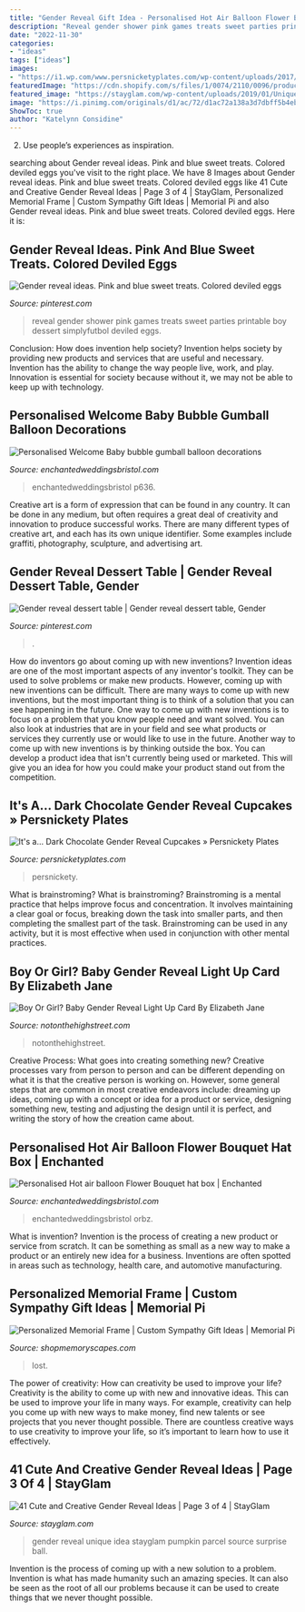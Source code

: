 ```yaml
---
title: "Gender Reveal Gift Idea - Personalised Hot Air Balloon Flower Bouquet Hat Box"
description: "Reveal gender shower pink games treats sweet parties printable boy dessert simplyfutbol deviled eggs"
date: "2022-11-30"
categories:
- "ideas"
tags: ["ideas"]
images:
- "https://i1.wp.com/www.persnicketyplates.com/wp-content/uploads/2017/01/gender-reveal-cupcakes-PINTEREST.jpg?ssl=1"
featuredImage: "https://cdn.shopify.com/s/files/1/0074/2110/0096/products/il_fullxfull.1400565349_zcxy_1024x1024@2x.jpg?v=1613031968"
featured_image: "https://stayglam.com/wp-content/uploads/2019/01/Unique-Parcel-Idea.jpg"
image: "https://i.pinimg.com/originals/d1/ac/72/d1ac72a138a3d7dbff5b4eb1c913aa95.jpg"
ShowToc: true
author: "Katelynn Considine"
---
```



2. Use people’s experiences as inspiration.

	

		
searching about Gender reveal ideas. Pink and blue sweet treats. Colored deviled eggs you've visit to the right place. We have 8 Images about Gender reveal ideas. Pink and blue sweet treats. Colored deviled eggs like 41 Cute and Creative Gender Reveal Ideas | Page 3 of 4 | StayGlam, Personalized Memorial Frame | Custom Sympathy Gift Ideas | Memorial Pi and also Gender reveal ideas. Pink and blue sweet treats. Colored deviled eggs. Here it is:
		
    
## Gender Reveal Ideas. Pink And Blue Sweet Treats. Colored Deviled Eggs

<img loading=lazy src="https://i.pinimg.com/736x/bf/c7/85/bfc7853ceedea131d501c42670f43d60.jpg" onerror="this.onerror=null;this.src='https://tse2.mm.bing.net/th?id=OIP.1dle8G19pXG3nLOROfsaGgHaKz&amp;pid=15.1';" alt="Gender reveal ideas. Pink and blue sweet treats. Colored deviled eggs">

_Source: pinterest.com_

>reveal gender shower pink games treats sweet parties printable boy dessert simplyfutbol deviled eggs. 

	

Conclusion: How does invention help society?
Invention helps society by providing new products and services that are useful and necessary. Invention has the ability to change the way people live, work, and play. Innovation is essential for society because without it, we may not be able to keep up with technology.

    
## Personalised Welcome Baby Bubble Gumball Balloon Decorations

<img loading=lazy src="http://www.enchantedweddingsbristol.com/uploads/4/6/9/8/46980855/s542440728562510073_p636_i4_w640.jpeg" onerror="this.onerror=null;this.src='https://tse3.mm.bing.net/th?id=OIP.-7mVDDgN-4m9891v50qDbwHaOf&amp;pid=15.1';" alt="Personalised Welcome Baby bubble gumball balloon decorations">

_Source: enchantedweddingsbristol.com_

>enchantedweddingsbristol p636. 

	

Creative art is a form of expression that can be found in any country. It can be done in any medium, but often requires a great deal of creativity and innovation to produce successful works. There are many different types of creative art, and each has its own unique identifier. Some examples include graffiti, photography, sculpture, and advertising art.

    
## Gender Reveal Dessert Table | Gender Reveal Dessert Table, Gender

<img loading=lazy src="https://i.pinimg.com/originals/d1/ac/72/d1ac72a138a3d7dbff5b4eb1c913aa95.jpg" onerror="this.onerror=null;this.src='https://tse2.mm.bing.net/th?id=OIP.5DpnN9vXaM-OoKaFdR5BKQHaJ4&amp;pid=15.1';" alt="Gender reveal dessert table | Gender reveal dessert table, Gender">

_Source: pinterest.com_

>. 

	

How do inventors go about coming up with new inventions?
Invention ideas are one of the most important aspects of any inventor's toolkit. They can be used to solve problems or make new products. However, coming up with new inventions can be difficult. There are many ways to come up with new inventions, but the most important thing is to think of a solution that you can see happening in the future.
One way to come up with new inventions is to focus on a problem that you know people need and want solved. You can also look at industries that are in your field and see what products or services they currently use or would like to use in the future. Another way to come up with new inventions is by thinking outside the box. You can develop a product idea that isn't currently being used or marketed. This will give you an idea for how you could make your product stand out from the competition.

    
## It&#039;s A... Dark Chocolate Gender Reveal Cupcakes » Persnickety Plates

<img loading=lazy src="https://i1.wp.com/www.persnicketyplates.com/wp-content/uploads/2017/01/gender-reveal-cupcakes-PINTEREST.jpg?ssl=1" onerror="this.onerror=null;this.src='https://tse3.mm.bing.net/th?id=OIP.U6VMoCISTQ1pRlc5FLPfTQHaPB&amp;pid=15.1';" alt="It&#039;s a... Dark Chocolate Gender Reveal Cupcakes » Persnickety Plates">

_Source: persnicketyplates.com_

>persnickety. 

	

What is brainstroming?
What is brainstroming? Brainstroming is a mental practice that helps improve focus and concentration. It involves maintaining a clear goal or focus, breaking down the task into smaller parts, and then completing the smallest part of the task. Brainstroming can be used in any activity, but it is most effective when used in conjunction with other mental practices.

    
## Boy Or Girl? Baby Gender Reveal Light Up Card By Elizabeth Jane

<img loading=lazy src="https://cdn.notonthehighstreet.com/system/product_images/images/001/511/992/original_boy-or-girl-baby-gender-reveal-light-up-card.jpg" onerror="this.onerror=null;this.src='https://tse4.mm.bing.net/th?id=OIP.gvmxYB1NXT_67t2NfXRATwHaE7&amp;pid=15.1';" alt="Boy Or Girl? Baby Gender Reveal Light Up Card By Elizabeth Jane">

_Source: notonthehighstreet.com_

>notonthehighstreet. 

	

Creative Process: What goes into creating something new?
Creative processes vary from person to person and can be different depending on what it is that the creative person is working on. However, some general steps that are common in most creative endeavors include: dreaming up ideas, coming up with a concept or idea for a product or service, designing something new, testing and adjusting the design until it is perfect, and writing the story of how the creation came about.

    
## Personalised Hot Air Balloon Flower Bouquet Hat Box | Enchanted

<img loading=lazy src="http://www.enchantedweddingsbristol.com/uploads/4/6/9/8/46980855/s542440728562510073_p252_i1_w640.jpeg" onerror="this.onerror=null;this.src='https://tse4.mm.bing.net/th?id=OIP.Hi60-NuW5UhB-vw-Q5he_QHaJ3&amp;pid=15.1';" alt="Personalised Hot air balloon Flower Bouquet hat box | Enchanted">

_Source: enchantedweddingsbristol.com_

>enchantedweddingsbristol orbz. 

	

What is invention?
Invention is the process of creating a new product or service from scratch. It can be something as small as a new way to make a product or an entirely new idea for a business. Inventions are often spotted in areas such as technology, health care, and automotive manufacturing.

    
## Personalized Memorial Frame | Custom Sympathy Gift Ideas | Memorial Pi

<img loading=lazy src="https://cdn.shopify.com/s/files/1/0074/2110/0096/products/il_fullxfull.1400565349_zcxy_1024x1024@2x.jpg?v=1613031968" onerror="this.onerror=null;this.src='https://tse4.mm.bing.net/th?id=OIP.YJumxupytz13hVmUojH6kQHaH0&amp;pid=15.1';" alt="Personalized Memorial Frame | Custom Sympathy Gift Ideas | Memorial Pi">

_Source: shopmemoryscapes.com_

>lost. 

	

The power of creativity: How can creativity be used to improve your life?
Creativity is the ability to come up with new and innovative ideas. This can be used to improve your life in many ways. For example, creativity can help you come up with new ways to make money, find new talents or see projects that you never thought possible. There are countless creative ways to use creativity to improve your life, so it’s important to learn how to use it effectively.

    
## 41 Cute And Creative Gender Reveal Ideas | Page 3 Of 4 | StayGlam

<img loading=lazy src="https://stayglam.com/wp-content/uploads/2019/01/Unique-Parcel-Idea.jpg" onerror="this.onerror=null;this.src='https://tse2.mm.bing.net/th?id=OIP.PSQWsJSFWiUltmqDMt8c-wHaHa&amp;pid=15.1';" alt="41 Cute and Creative Gender Reveal Ideas | Page 3 of 4 | StayGlam">

_Source: stayglam.com_

>gender reveal unique idea stayglam pumpkin parcel source surprise ball. 

	

Invention is the process of coming up with a new solution to a problem. Invention is what has made humanity such an amazing species. It can also be seen as the root of all our problems because it can be used to create things that we never thought possible.

